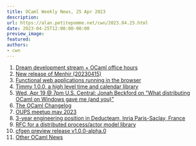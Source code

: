 ```yaml
---
title: OCaml Weekly News, 25 Apr 2023
description:
url: https://alan.petitepomme.net/cwn/2023.04.25.html
date: 2023-04-25T12:00:00-00:00
preview_image:
featured:
authors:
- cwn
---
```


<ol><li><a href="https://alan.petitepomme.net/cwn/2023.04.25.html#1">Dream development stream + OCaml office hours</a></li><li><a href="https://alan.petitepomme.net/cwn/2023.04.25.html#2">New release of Menhir (20230415)</a></li><li><a href="https://alan.petitepomme.net/cwn/2023.04.25.html#3">Functional web applications running in the browser</a></li><li><a href="https://alan.petitepomme.net/cwn/2023.04.25.html#4">Timmy 1.0.0, a high level time and calendar library</a></li><li><a href="https://alan.petitepomme.net/cwn/2023.04.25.html#5">Wed, Apr 19 @ 7pm U.S. Central: Jonah Beckford on &quot;What distributing OCaml on Windows gave me (and you)&rdquo;</a></li><li><a href="https://alan.petitepomme.net/cwn/2023.04.25.html#6">The OCaml Changelog</a></li><li><a href="https://alan.petitepomme.net/cwn/2023.04.25.html#7">OUPS meetup may 2023</a></li><li><a href="https://alan.petitepomme.net/cwn/2023.04.25.html#8">3-year engineering position in Deducteam, Inria Paris-Saclay, France</a></li><li><a href="https://alan.petitepomme.net/cwn/2023.04.25.html#9">RFC for a distributed process/actor model library</a></li><li><a href="https://alan.petitepomme.net/cwn/2023.04.25.html#10">cfgen preview release v1.0.0-alpha.0</a></li><li><a href="https://alan.petitepomme.net/cwn/2023.04.25.html#11">Other OCaml News</a></li></ol>
